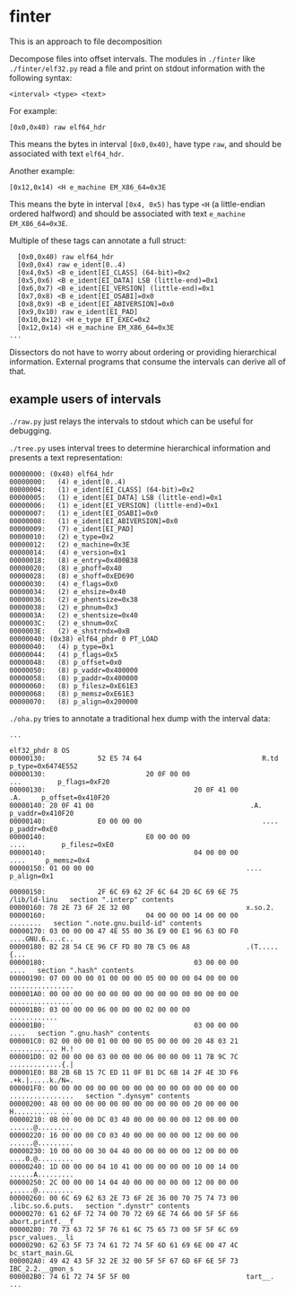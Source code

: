 # finter
This is an approach to file decomposition

Decompose files into offset intervals. The modules in `./finter` like `./finter/elf32.py` read a file and print on stdout information with the following syntax:

```
<interval> <type> <text>
```

For example:

```
[0x0,0x40) raw elf64_hdr
```

This means the bytes in interval `[0x0,0x40)`, have type `raw`, and should be associated with text `elf64_hdr`.

Another example:

```
[0x12,0x14) <H e_machine EM_X86_64=0x3E
```

This means the byte in interval `[0x4, 0x5)` has type `<H` (a little-endian ordered halfword) and should be associated with text `e_machine EM_X86_64=0x3E`.

Multiple of these tags can annotate a full struct:

      [0x0,0x40) raw elf64_hdr
      [0x0,0x4) raw e_ident[0..4)
      [0x4,0x5) <B e_ident[EI_CLASS] (64-bit)=0x2
      [0x5,0x6) <B e_ident[EI_DATA] LSB (little-end)=0x1
      [0x6,0x7) <B e_ident[EI_VERSION] (little-end)=0x1
      [0x7,0x8) <B e_ident[EI_OSABI]=0x0
      [0x8,0x9) <B e_ident[EI_ABIVERSION]=0x0
      [0x9,0x10) raw e_ident[EI_PAD]
      [0x10,0x12) <H e_type ET_EXEC=0x2
      [0x12,0x14) <H e_machine EM_X86_64=0x3E
    ...
Dissectors do not have to worry about ordering or providing hierarchical information. External programs that consume the intervals can derive all of that.

## example users of intervals

 `./raw.py` just relays the intervals to stdout which can be useful for debugging.

`./tree.py` uses interval trees to determine hierarchical information and presents a text representation:

```
00000000: (0x40) elf64_hdr
00000000:   (4) e_ident[0..4)
00000004:   (1) e_ident[EI_CLASS] (64-bit)=0x2
00000005:   (1) e_ident[EI_DATA] LSB (little-end)=0x1
00000006:   (1) e_ident[EI_VERSION] (little-end)=0x1
00000007:   (1) e_ident[EI_OSABI]=0x0
00000008:   (1) e_ident[EI_ABIVERSION]=0x0
00000009:   (7) e_ident[EI_PAD]
00000010:   (2) e_type=0x2
00000012:   (2) e_machine=0x3E
00000014:   (4) e_version=0x1
00000018:   (8) e_entry=0x400B38
00000020:   (8) e_phoff=0x40
00000028:   (8) e_shoff=0xED690
00000030:   (4) e_flags=0x0
00000034:   (2) e_ehsize=0x40
00000036:   (2) e_phentsize=0x38
00000038:   (2) e_phnum=0x3
0000003A:   (2) e_shentsize=0x40
0000003C:   (2) e_shnum=0xC
0000003E:   (2) e_shstrndx=0xB
00000040: (0x38) elf64_phdr 0 PT_LOAD
00000040:   (4) p_type=0x1
00000044:   (4) p_flags=0x5
00000048:   (8) p_offset=0x0
00000050:   (8) p_vaddr=0x400000
00000058:   (8) p_paddr=0x400000
00000060:   (8) p_filesz=0xE61E3
00000068:   (8) p_memsz=0xE61E3
00000070:   (8) p_align=0x200000
```

`./oha.py` tries to annotate a traditional hex dump with the interval data:

```
...
                                                                             elf32_phdr 8 OS
00000130:             52 E5 74 64                              R.td             p_type=0x6474E552
00000130:                         20 0F 00 00                       ...         p_flags=0xF20
00000130:                                     20 0F 41 00               .A.     p_offset=0x410F20
00000140: 20 0F 41 00                                       .A.                 p_vaddr=0x410F20
00000140:             E0 00 00 00                              ....             p_paddr=0xE0
00000140:                         E0 00 00 00                      ....         p_filesz=0xE0
00000140:                                     04 00 00 00              ....     p_memsz=0x4
00000150: 01 00 00 00                                      ....                 p_align=0x1

00000150:             2F 6C 69 62 2F 6C 64 2D 6C 69 6E 75      /lib/ld-linu   section ".interp" contents
00000160: 78 2E 73 6F 2E 32 00                             x.so.2.
00000160:                         04 00 00 00 14 00 00 00          ........   section ".note.gnu.build-id" contents
00000170: 03 00 00 00 47 4E 55 00 36 E9 00 E1 96 63 0D F0  ....GNU.6....c..
00000180: B2 28 54 CE 96 CF FD 80 7B C5 06 A8              .(T.....{...
00000180:                                     03 00 00 00              ....   section ".hash" contents
00000190: 07 00 00 00 01 00 00 00 05 00 00 00 04 00 00 00  ................
000001A0: 00 00 00 00 00 00 00 00 00 00 00 00 00 00 00 00  ................
000001B0: 03 00 00 00 06 00 00 00 02 00 00 00              ............
000001B0:                                     03 00 00 00              ....   section ".gnu.hash" contents
000001C0: 02 00 00 00 01 00 00 00 05 00 00 00 20 48 03 21  ............ H.!
000001D0: 02 00 00 00 03 00 00 00 06 00 00 00 11 7B 9C 7C  .............{.|
000001E0: B8 2B 6B 15 7C ED 11 0F B1 DC 6B 14 2F 4E 3D F6  .+k.|.....k./N=.
000001F0: 00 00 00 00 00 00 00 00 00 00 00 00 00 00 00 00  ................   section ".dynsym" contents
00000200: 48 00 00 00 00 00 00 00 00 00 00 00 20 00 00 00  H........... ...
00000210: 0B 00 00 00 DC 03 40 00 00 00 00 00 12 00 00 00  ......@.........
00000220: 16 00 00 00 C0 03 40 00 00 00 00 00 12 00 00 00  ......@.........
00000230: 10 00 00 00 30 04 40 00 00 00 00 00 12 00 00 00  ....0.@.........
00000240: 1D 00 00 00 04 10 41 00 00 00 00 00 10 00 14 00  ......A.........
00000250: 2C 00 00 00 14 04 40 00 00 00 00 00 12 00 00 00  ,.....@.........
00000260: 00 6C 69 62 63 2E 73 6F 2E 36 00 70 75 74 73 00  .libc.so.6.puts.   section ".dynstr" contents
00000270: 61 62 6F 72 74 00 70 72 69 6E 74 66 00 5F 5F 66  abort.printf.__f
00000280: 70 73 63 72 5F 76 61 6C 75 65 73 00 5F 5F 6C 69  pscr_values.__li
00000290: 62 63 5F 73 74 61 72 74 5F 6D 61 69 6E 00 47 4C  bc_start_main.GL
000002A0: 49 42 43 5F 32 2E 32 00 5F 5F 67 6D 6F 6E 5F 73  IBC_2.2.__gmon_s
000002B0: 74 61 72 74 5F 5F 00                             tart__.
...
```
